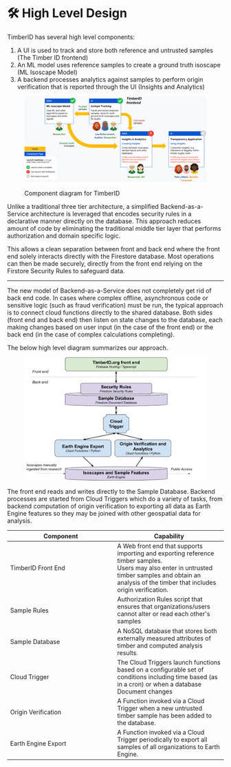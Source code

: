 # 🛠 High Level Design

TimberID has several high level components:

1. A UI is used to track and store both reference and untrusted samples (The Timber ID frontend)
2. An ML model uses reference samples to create a ground truth isoscape (ML Isoscape Model)
3. A backend processes analytics against samples to perform origin verification that is reported through the UI (Insights and Analytics)

<div data-full-width="false">

<figure><img src="../.gitbook/assets/arch.png" alt=""><figcaption><p>Component diagram for TimberID</p></figcaption></figure>

</div>

Unlike a traditional three tier architecture, a simplified Backend-as-a-Service architecture is leveraged that encodes security rules in a declarative manner directly on the database. This approach reduces amount of code by eliminating the traditional middle tier layer that performs authorization and domain specific logic.

This  allows a clean separation between front and back end where the front end solely interacts directly with the Firestore database. Most operations can then be made securely, directly from the front end relying on the Firstore Security Rules to safeguard data.

***

The new model of Backend-as-a-Service does not completely get rid of back end code. In cases where complex offline, asynchronous code or sensitive logic (such as fraud verification) must be run, the typical approach is to connect cloud functions directly to the shared database. Both sides (front end and back end) then listen on state changes to the database, each making changes based on user input (in the case of the front end) or the back end (in the case of complex calculations completing).

The below high level diagram summarizes our approach.

<figure><img src="../.gitbook/assets/arch2.png" alt=""><figcaption></figcaption></figure>

The front end reads and writes directly to the Sample Database. Backend processes are started from Cloud Triggers which do a variety of tasks, from backend computation of origin verification to exporting all data as Earth Engine features so they may be joined with other geospatial data for analysis.

<table><thead><tr><th width="235">Component</th><th>Capability</th></tr></thead><tbody><tr><td>TimberID Front End</td><td>A Web front end that supports importing and exporting reference timber samples.<br>Users may also enter in untrusted timber samples and obtain an analysis of the timber that includes origin verification.</td></tr><tr><td>Sample Rules</td><td>Authorization Rules script that ensures that organizations/users cannot alter or read each other's samples</td></tr><tr><td>Sample Database</td><td>A NoSQL database that stores both externally measured attributes of timber and computed analysis results.</td></tr><tr><td>Cloud Trigger</td><td>The Cloud Triggers launch functions based on a configurable set of conditions including time based (as in a cron) or when a database Document changes</td></tr><tr><td>Origin Verification</td><td>A Function invoked via a Cloud Trigger when a new untrusted timber sample has been added to the database.</td></tr><tr><td>Earth Engine Export</td><td>A Function invoked via a Cloud Trigger periodically to export all samples of all organizations to Earth Engine.</td></tr></tbody></table>

